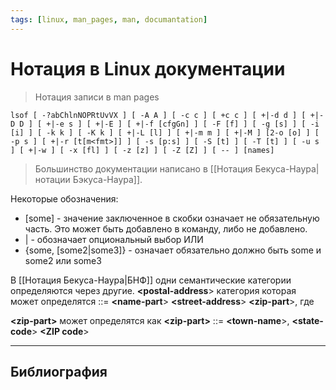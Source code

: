 ```yaml
---
tags: [linux, man_pages, man, documantation]
---
```


# Нотация в Linux документации

> Нотация записи в man pages

```shell
lsof [ -?abChlnNOPRtUvVX ] [ -A A ] [ -c c ] [ +c c ] [ +|-d d ] [ +|-D D ] [ +|-e s ] [ +|-E ] [ +|-f [cfgGn] ] [ -F [f] ] [ -g [s] ] [ -i [i] ] [ -k k ] [ -K k ] [ +|-L [l] ] [ +|-m m ] [ +|-M ] [2-o [o] ] [ -p s ] [ +|-r [t[m<fmt>]] ] [ -s [p:s] ] [ -S [t] ] [ -T [t] ] [ -u s ] [ +|-w ] [ -x [fl] ] [ -z [z] ] [ -Z [Z] ] [ -- ] [names]
```

>Большинство документации написано в [[Нотация Бекуса-Наура|нотации Бэкуса-Наура]].

Некоторые обозначения:

-   \[some\] - значение заключенное в скобки означает не обязательную часть. Это может быть добавлено в команду, либо не добавлено.
-   | - обозначает опциональный выбор ИЛИ
-   {some, \[some2|some3\]} - означает обязательно должно быть some и some2 или some3

В [[Нотация Бекуса-Наура|БНФ]] одни семантические категории определяются через другие. **\<postal-address**\> категория которая может определятся ::= **\<name-part**\> **\<street-address**\> **\<zip-part**\>, где

**\<zip-part\>** может определятся как **\<zip-part\>** ::= **\<town-name**\>, **\<state-code**\> **\<ZIP code**\>

---
## Библиография